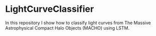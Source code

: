 # LightCurveClassifier
In this repository I show how to classify light curves from The Massive Astrophysical Compact Halo Objects (MACHO) using LSTM.

